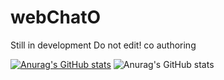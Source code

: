 # webChatO


Still in development 
Do not edit!
co authoring

[![Anurag's GitHub stats](https://github-readme-stats.vercel.app/api?username=AnozieChibuike)]()
![Anurag's GitHub stats](https://github-readme-stats.vercel.app/api?username=AnozieChibuike&show_icons=true)

